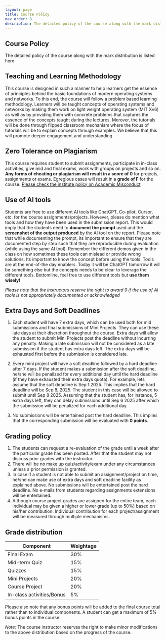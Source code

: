 ```yaml
---
layout: page
title: Course Policy
nav_order: 8
description: The detailed policy of the course along with the mark distribution is listed here
---
```


## Course Policy

The detailed policy of the course along with the mark distribution is listed here

## Teaching and Learning Methodology

This course is designed in such a manner to help learners get the essence of principles behind the basic foundations of modern operating systems and networks. To this end, the course will follow a problem based learning methodology. Learners will be taught concepts of operating systems and networks by making them work on light weight operating system (MIT Xv6) as well as by providing them with concrete problems that captures the essence of the concepts taught during the lectures. Morover, the tutorials will be done through flipped classroom mechanism where the focus of tutorials will be to explain concepts through examples. We believe that this will promote deeper engagement and understanding.

## Zero Tolerance on Plagiarism

This course requires student to submit assignments, participate in in-class activities, give mid and final exams, work with groups on projects and so on. **Any forms of cheating or plagiarism will result in a score of 0** for projects, assignments or exams. Egregious cases will result in a **grade of F** for the course. [Please check the institute policy on Academic Misconduct](https://intranet.iiit.ac.in/offices/static/files/Policy_on_Academic_Misconduct.pdf)

## Use of AI tools

Students are free to use different AI tools like ChatGPT, Co-pilot, Cursor, etc. for the course assignments/projects. However, please do mention what tools and how they have been used in the submission report. This would imply that the students need to **document the prompt** used and the **screenshot of the output produced** by the AI tool on the report. Please note that while documenting the prompt, its important to ensure that they are documented step by step such that they are reproducible during evaluation (while using the same AI tool). Remember the different demos given in the class on how sometimes these tools can mislead or provide wrong solutions. Its important to know the concept before using the tools. Tools are at the end-of-the day enablers. Today it will be ChatGPT tomorrow it will be something else but the concepts needs to be clear to leverage the different tools. Bottomline, feel free to use different tools but **use them wisely!**

_Please note that the instructors reserve the right to award 0 if the use of AI tools is not appropriately documented or acknowledged_

## Extra Days and Soft Deadlines

1. Each student will have 7 extra days, which can be used both for mid submissions and final submissions of Mini Projects. They can use these late days at their discretion throughout the course. Extra days will allow the student to submit Mini Projects post the deadline without incurring any penalty. Making a late submission will not be considered as a late submission if the student has extra days left. The extra days will be exhausted first before the submission is considered late.

2. Every mini project will have a soft deadline followed by a hard deadline after 7 days. If the student makes a submission after the soft deadline, he/she will be penalized for every additional day until the hard deadline (if they have exhausted their extra days quota). For example, lets assume that the soft deadline is Sep 1 2025. This implies that the hard deadline will be Sep 8, 2025. The student in this case will be allowed to submit until Sep 8 2025. Assuming that the student has, for instance, 5 extra days left, they can delay submissions until Sep 6 2025 after which the submission will be penalized for each additional day.

3. No submissions will be entertained post the hard deadline. This implies that the corresponding submission will be evaluated with **0 points**.

## Grading policy

1. The students can request a re-evaluation of the grade until a week after the particular grade has been posted. After that the student may not discuss prior grades with the instructor.
2. There will be no make up quiz/activity/exam under any circumstances unless a prior permission is granted.
3. In case if a student is not able to submit an assignment/project on time, he/she can make use of extra days and soft deadline facility as explained above. No submissions will be entertained post the hard deadline. No e-mails from students regarding assignments extensions will be entertained.
4. Although course project grades are assigned for the entire team, each individual may be given a higher or lower grade (up to 50%) based on his/her contribution. Individual contribution for each project/assignment will be measured through multiple mechanisms.

## Grade distribution

| Component                 | Weightage |
| ------------------------- | --------- |
| Final Exam                | 30%       |
| Mid-term Quiz             | 15%       |
| Quizzes                   | 15%       |
| Mini Projects             | 20%       |
| Course Project            | 20%       |
| In-class activities/Bonus         | 5%       |

Please also note that any bonus points will be added to the final course total rather than to individual components. A student can get a maximum of 5% bonus points in the course.

_Note:_ The course instructor reserves the right to make minor modifications to the above distribution based on the progress of the course.
